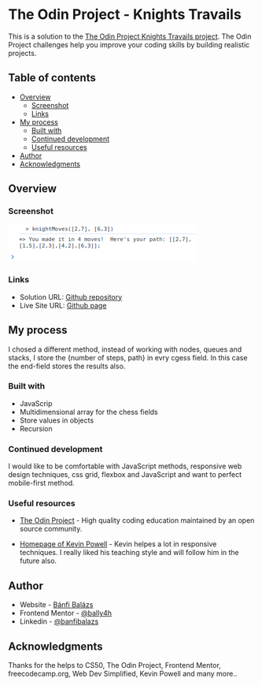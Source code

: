 # The Odin Project - Knights Travails

This is a solution to the [The Odin Project Knights Travails project](https://www.theodinproject.com/lessons/javascript-knights-travails). The Odin Project challenges help you improve your coding skills by building realistic projects. 

## Table of contents

- [Overview](#overview)
  - [Screenshot](#screenshot)
  - [Links](#links)
- [My process](#my-process)
  - [Built with](#built-with)
  - [Continued development](#continued-development)
  - [Useful resources](#useful-resources)
- [Author](#author)
- [Acknowledgments](#acknowledgments)


## Overview

### Screenshot

![Desktop screenshot](./console.png)


### Links

- Solution URL: [Github repository](https://github.com/BalazsBanfi/Knights-Travails)
- Live Site URL: [Github page](https://balazsbanfi.github.io/Knights-Travails)

## My process

I chosed a different method, instead of working with nodes, queues and stacks, I store the {number of steps, path} in evry cgess field. In this case the end-field stores the results also.

### Built with

- JavaScrip
- Multidimensional array for the chess fields
- Store values in objects
- Recursion


### Continued development

I would like to be comfortable with JavaScript methods, responsive web design techniques, css grid, flexbox and JavaScript and want to perfect mobile-first method.


### Useful resources

- [The Odin Project](https://www.theodinproject.com/dashboard/) - High quality coding education maintained by an open source community.

- [Homepage of Kevin Powell](https://www.kevinpowell.co/) - Kevin helpes a lot in responsive techniques. I really liked his teaching style and will follow him in the future also.


## Author

- Website - [Bánfi Balázs](https://github.com/BalazsBanfi)
- Frontend Mentor - [@bally4h](https://www.frontendmentor.io/profile/bally4h)
- Linkedin - [@banfibalazs](https://www.linkedin.com/in/banfibalazs/)


## Acknowledgments

Thanks for the helps to CS50, The Odin Project, Frontend Mentor, freecodecamp.org, Web Dev Simplified, Kevin Powell and many more..
